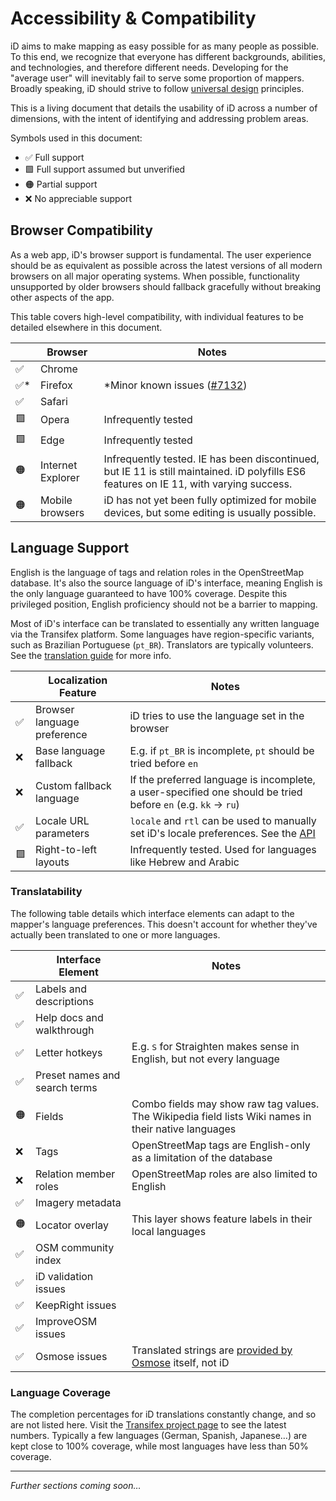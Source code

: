 # Accessibility & Compatibility

iD aims to make mapping as easy possible for as many people as possible. To this end,
we recognize that everyone has different backgrounds, abilities, and technologies,
and therefore different needs. Developing for the "average user" will inevitably
fail to serve some proportion of mappers. Broadly speaking, iD should strive to
follow [universal design](https://en.wikipedia.org/wiki/Universal_design) principles.

This is a living document that details the usability of iD across a number of dimensions,
with the intent of identifying and addressing problem areas.

Symbols used in this document:

- ✅ Full support
- 🟩 Full support assumed but unverified
- 🟠 Partial support
- ❌ No appreciable support

## Browser Compatibility

As a web app, iD's browser support is fundamental. The user experience should be
as equivalent as possible across the latest versions of all modern browsers on all
major operating systems. When possible, functionality unsupported by older browsers
should fallback gracefully without breaking other aspects of the app.

This table covers high-level compatibility, with individual features to be detailed
elsewhere in this document.

|   | Browser | Notes |
|---|---|---|
| ✅ | Chrome | |
| ✅* | Firefox | *Minor known issues ([#7132]) |
| ✅ | Safari | |
| 🟩 | Opera | Infrequently tested |
| 🟩 | Edge | Infrequently tested |
| 🟠 | Internet Explorer | Infrequently tested. IE has been discontinued, but IE 11 is still maintained. iD polyfills ES6 features on IE 11, with varying success. |
| 🟠 | Mobile browsers | iD has not yet been fully optimized for mobile devices, but some editing is usually possible. |

[#7132]: https://github.com/openstreetmap/iD/issues/7132

## Language Support

English is the language of tags and relation roles in the OpenStreetMap database.
It's also the source language of iD's interface, meaning English is the only language
guaranteed to have 100% coverage. Despite this privileged position, English proficiency
should not be a barrier to mapping.

Most of iD's interface can be translated to essentially any written language via the Transifex
platform. Some languages have region-specific variants, such as Brazilian Portuguese (`pt_BR`).
Translators are typically volunteers. See the [translation guide](https://github.com/openstreetmap/iD/blob/develop/CONTRIBUTING.md#translating)
for more info.

|  | Localization Feature | Notes |
|---|---|---|
| ✅ | Browser language preference | iD tries to use the language set in the browser |
| ❌ | Base language fallback | E.g. if `pt_BR` is incomplete, `pt` should be tried before `en` |
| ❌ | Custom fallback language | If the preferred language is incomplete, a user-specified one should be tried before `en` (e.g. `kk` → `ru`) |
| ✅ | Locale URL parameters | `locale` and `rtl` can be used to manually set iD's locale preferences. See the [API](API.md#url-parameters) |
| 🟩 | Right-to-left layouts | Infrequently tested. Used for languages like Hebrew and Arabic |

### Translatability

The following table details which interface elements can adapt to the mapper's
language preferences. This doesn't account for whether they've actually been
translated to one or more languages.

|  | Interface Element | Notes |
|---|---|---|
| ✅ | Labels and descriptions | |
| ✅ | Help docs and walkthrough | |
| ✅ | Letter hotkeys | E.g. <kbd>S</kbd> for Straighten makes sense in English, but not every language |
| ✅ | Preset names and search terms | |
| 🟠 | Fields | Combo fields may show raw tag values. The Wikipedia field lists Wiki names in their native languages |
| ❌ | Tags | OpenStreetMap tags are English-only as a limitation of the database |
| ❌ | Relation member roles | OpenStreetMap roles are also limited to English |
| ✅ | Imagery metadata | |
| 🟠 | Locator overlay | This layer shows feature labels in their local languages |
| ✅ | OSM community index | |
| ✅ | iD validation issues | |
| ✅ | KeepRight issues | |
| ✅ | ImproveOSM issues | |
| ✅ | Osmose issues | Translated strings are [provided by Osmose](https://www.transifex.com/openstreetmap-france/osmose/) itself, not iD |

### Language Coverage

The completion percentages for iD translations constantly change, and so are not
listed here. Visit the [Transifex project page](https://www.transifex.com/openstreetmap/id-editor/)
to see the latest numbers. Typically a few languages (German, Spanish, Japanese…)
are kept close to 100% coverage, while most languages have less than 50% coverage.

---

_Further sections coming soon…_

